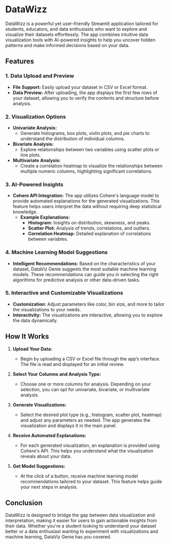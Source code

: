 # DataWizz


DataWizz is a powerful yet user-friendly Streamlit application tailored for students, educators, and data enthusiasts who want to explore and visualize their datasets effortlessly. The app combines intuitive data visualization tools with AI-powered insights to help you uncover hidden patterns and make informed decisions based on your data.

## Features

### 1. **Data Upload and Preview**
   - **File Support:** Easily upload your dataset in CSV or Excel format.
   - **Data Preview:** After uploading, the app displays the first few rows of your dataset, allowing you to verify the contents and structure before analysis.

### 2. **Visualization Options**
   - **Univariate Analysis:** 
     - Generate histograms, box plots, violin plots, and pie charts to understand the distribution of individual columns.
   - **Bivariate Analysis:**
     - Explore relationships between two variables using scatter plots or line plots.
   - **Multivariate Analysis:**
     - Create a correlation heatmap to visualize the relationships between multiple numeric columns, highlighting significant correlations.

### 3. **AI-Powered Insights**
   - **Cohere API Integration:** The app utilizes Cohere's language model to provide automated explanations for the generated visualizations. This feature helps users interpret the data without requiring deep statistical knowledge.
     - **Example Explanations:**
       - **Histogram:** Insights on distribution, skewness, and peaks.
       - **Scatter Plot:** Analysis of trends, correlations, and outliers.
       - **Correlation Heatmap:** Detailed explanation of correlations between variables.

### 4. **Machine Learning Model Suggestions**
   - **Intelligent Recommendations:** Based on the characteristics of your dataset, DataViz Genie suggests the most suitable machine learning models. These recommendations can guide you in selecting the right algorithms for predictive analysis or other data-driven tasks.

### 5. **Interactive and Customizable Visualizations**
   - **Customization:** Adjust parameters like color, bin size, and more to tailor the visualizations to your needs.
   - **Interactivity:** The visualizations are interactive, allowing you to explore the data dynamically.

## How It Works

1. **Upload Your Data:**
   - Begin by uploading a CSV or Excel file through the app’s interface. The file is read and displayed for an initial review.

2. **Select Your Columns and Analysis Type:**
   - Choose one or more columns for analysis. Depending on your selection, you can opt for univariate, bivariate, or multivariate analysis.

3. **Generate Visualizations:**
   - Select the desired plot type (e.g., histogram, scatter plot, heatmap) and adjust any parameters as needed. The app generates the visualization and displays it in the main panel.

4. **Receive Automated Explanations:**
   - For each generated visualization, an explanation is provided using Cohere's API. This helps you understand what the visualization reveals about your data.

5. **Get Model Suggestions:**
   - At the click of a button, receive machine learning model recommendations tailored to your dataset. This feature helps guide your next steps in analysis.


## Conclusion

DataWizz is designed to bridge the gap between data visualization and interpretation, making it easier for users to gain actionable insights from their data. Whether you're a student looking to understand your dataset better or a data enthusiast wanting to experiment with visualizations and machine learning, DataViz Genie has you covered.
